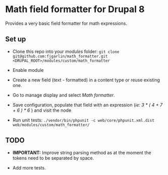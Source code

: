 # Math field formatter for Drupal 8

Provides a very basic field formatter for math expressions.
 
## Set up

- Clone this repo into your *modules* folder: 
`git clone git@github.com:fjgarlin/math_formatter.git 
<DRUPAL_ROOT>/modules/custom/math_formatter`

- Enable module

- Create a new field (text - formatted) in a content type or reuse existing one.

- Go to manage display and select *Math formatter*. 

- Save configuration, populate that field with an expression 
(*ie: 3 * ( 4 + 7 + 6 ) * 6* ) and visit the node

- Run unit tests: `./vendor/bin/phpunit -c web/core/phpunit.xml.dist web/modules/custom/math_formatter/`

## TODO

- **IMPORTANT:** Improve string parsing method as at the moment the 
tokens need to be separated by space.

- Add more tests.
